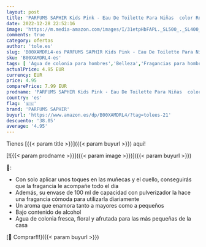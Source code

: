 ```yaml
---
layout: post
title: 'PARFUMS SAPHIR Kids Pink - Eau De Toilette Para Niñas  color Rosa  100 ml'
date: 2022-12-28 22:52:16
image: 'https://m.media-amazon.com/images/I/31etpHbFAPL._SL500_._SL400_.jpg'
comments: true
category: ofertas
author: 'tole.es'
slug: 'B00XAMDRL4-es PARFUMS SAPHIR Kids Pink - Eau De Toilette Para Niñas...'
sku: 'B00XAMDRL4-es'
tags: [ 'Agua de colonia para hombres','Belleza','Fragancias para hombres','Perfumes y fragancias','de','eau','parfums saphir','toilette','🇪🇸', ]
actualPrice: 4.95 EUR
currency: EUR
price: 4.95
comparePrice: 7.99 EUR
prodname: 'PARFUMS SAPHIR Kids Pink - Eau De Toilette Para Niñas  color Rosa  100 ml'
country: 'es'
flag: '🇪🇸'
brand: 'PARFUMS SAPHIR'
buyurl: 'https://www.amazon.es/dp/B00XAMDRL4/?tag=tolees-21'
descuento: '38.05'
average: '4.95'
---
```


Tienes [{{< param title >}}]({{< param buyurl >}}) aqui!

[![{{< param prodname >}}]({{< param image >}})]({{< param buyurl >}})

🔎:

- Con solo aplicar unos toques en las muñecas y el cuello, conseguirás que la fragancia le acompañe todo el día
- Además, su envase de 100 ml de capacidad con pulverizador la hace una fragancia cómoda para utilizarla diariamente
- Un aroma que enamora tanto a mayores como a pequeños
- Bajo contenido de alcohol
- Agua de colonia fresca, floral y afrutada para las más pequeñas de la casa

[🛒 Comprar!!!]({{< param buyurl >}})
